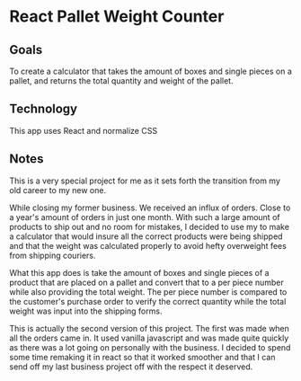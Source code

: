 # React Pallet Weight Counter

## Goals

To create a calculator that takes the amount of boxes and single pieces on a pallet, and returns the total quantity and weight of the pallet.

## Technology

This app uses React and normalize CSS

## Notes

This is a very special project for me as it sets forth the transition from my old career to my new one.

While closing my former business. We received an influx of orders. Close to a year's amount of orders in just one month. With such a large amount of products to ship out and no room for mistakes, I decided to use my to make a calculator that would insure all the correct products were being shipped and that the weight was calculated properly to avoid hefty overweight fees from shipping couriers.

What this app does is take the amount of boxes and single pieces of a product that are placed on a pallet and convert that to a per piece number while also providing the total weight. The per piece number is compared to the customer's purchase order to verify the correct quantity while the total weight was input into the shipping forms.

This is actually the second version of this project. The first was made when all the orders came in. It used vanilla javascript and was made quite quickly as there was a lot going on personally with the business. I decided to spend some time remaking it in react so that it worked smoother and that I can send off my last business project off with the respect it deserved.
